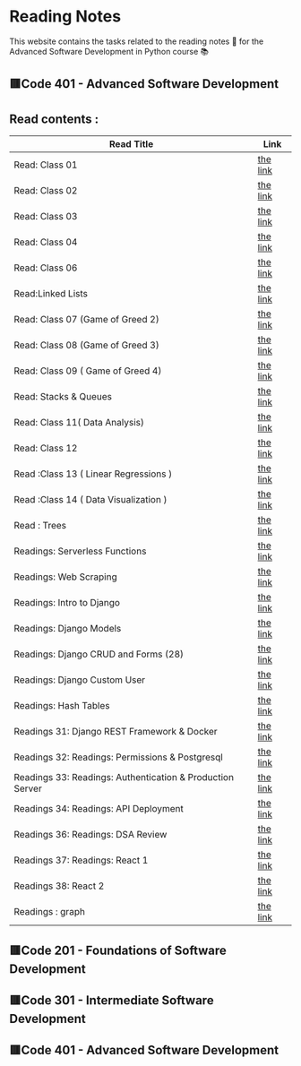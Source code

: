 # **Reading Notes**
This website contains the tasks related to the reading notes :page_facing_up: for the Advanced Software Development in Python course :books:
##  :red_square:Code 401 - Advanced Software Development

## Read contents : 

| Read Title     | Link |
| -------------- | ----------- |
 |Read: Class 01 |  [the link ](readings/Read_Class_01)      |
|Read: Class 02   |  [the link ](readings/Read_Class_02)      |
|Read: Class 03    |  [the link ](readings/Read_Class_03)      |
|Read: Class 04   |  [the link ](readings/readlass4)      |
 |Read: Class 06 |  [the link ](readings/Read_Class_06)      |
 |Read:Linked Lists|  [the link ](readings/Read_Linked_Lists)       |
 |Read: Class 07  (Game of Greed 2) |  [the link ](readings/READ_7)      |
  |Read: Class 08  (Game of Greed 3) |  [the link ](readings/read_8)      |
 |Read: Class 09  ( Game of Greed 4) |  [the link ](readings/READ_9)      |
|Read: Stacks & Queues |  [the link ](readings/Read_Stacks_Queues)      |
  |Read: Class 11( Data Analysis) |  [the link ](readings/README_11)      |
|Read: Class 12 |  [the link ](readings/Read_Class_12)      |
|Read :Class 13 ( Linear Regressions )|  [the link ](readings/READ_13)      |
|Read :Class 14 ( Data Visualization )|  [the link ](readings/read_14)      |
|Read : Trees|  [the link ](readings/read15)      |
|Readings: Serverless Functions|  [the link ](readings/read_15)      |
|Readings: Web Scraping|  [the link ](readings/readme_17)      |
|Readings: Intro to Django|  [the link ](readings/readme26)      |
|Readings: Django Models|  [the link ](readings/Django_Models27)      |
|Readings: Django CRUD and Forms (28)|  [the link ](readings/read_28)      |
|Readings: Django Custom User|  [the link ](readings/readme29.md)      |
|Readings:  Hash Tables|  [the link ](readings/read_30)      |
|Readings 31:   Django REST Framework & Docker|  [the link ](readings/read_31)      |
|Readings 32:   Readings: Permissions & Postgresql|  [the link ](readings/read_32)      |
|Readings 33:   Readings: Authentication & Production Server|  [the link ](readings/read_33)      |
|Readings 34:  Readings: API Deployment|  [the link ](readings/read_34)      |
|Readings 36:   Readings: DSA Review|  [the link ](readings/read_36)      |
|Readings 37:   Readings: React 1|  [the link ](readings/read_37)      |
|Readings 38: React 2|  [the link ](readings/read_38)      |
|Readings :  graph|  [the link ](readings/graph)      |
 






 



##  :red_square:Code 201 - Foundations of Software Development
## :red_square:Code 301 - Intermediate Software Development
## :red_square:Code 401 - Advanced Software Development
